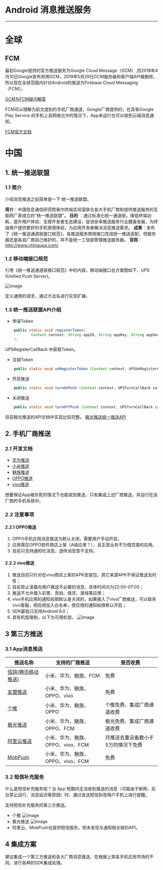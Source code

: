# Android 消息推送服务
----
# 全球
## FCM
最初Google提供的官方推送服务为Google Cloud Message（GCM）,但2018年4月10日Google宣布弃用GCM，2019年5月29日GCM服务器和客户端API被删除，所以现在全球范围内针对Android的推送为Firebase Cloud Messaging（FCM）。

[GCM与FCM疑问解答](https://developers.google.com/cloud-messaging/faq)

FCM可以理解为前文提到的手机厂商通道，Google厂商提供的，在具有Google Play Service 的手机上且网络允许的情况下，App未运行也可以收到云端消息通知。

[FCM官方文档](https://firebase.google.com/docs/cloud-messaging/android/client?authuser=1)

# 中国
## 1. 统一推送联盟
### 1.1 简介
介绍消息推送之前简单提一下 统一推送联盟。

**简介**：中国信息通信研究院泰尔终端实验室联合各大手机厂商和提供推送服务的互联网厂家成立的“统一推送联盟”。
**目的** ：通过标准化统一通道层，降低终端功耗、提升用户体验、支撑开发者生态建设，促进安卓推送服务行业健康发展，为终端用户提供更好的手机使用体验，为应用开发者解决消息推送需求。
**成果**：发布了《统一推送通道层接口规范》，各推送服务商按接口完成统一推送适配，但服务器还是各自厂商自己维护的，并不是统一工信部管理推送服务器。
**官网**：http://www.chinaupa.com/

### 1.2 移动端接口规范
引用《统一推送通道层接口规范》中的内容，移动端接口总方案图如下，UPS (Unified Push Server)。

![image](./image/统一推送方案.png)

定义通用的请求，通过方法名进行实现扩展。

### 1.3 统一推送联盟API介绍

- 申请Token
```java
    public static void registerToken(
            Context context, String appID, String appKey, String appSecret, UPSRegisterCallBack callback
    );
```
UPSRegisterCallBack 中获取Token。
- 注销Token
```java
    public static void unRegisterToken (Context context, UPSUnRegisterCallBack callback);
```
- 开启推送
```java
    public static void turnOnPush (Context context, UPSTurnCallBack callback);
```
- 关闭推送
```java
    public static void turnOffPush (Context context, UPSTurnCallBack callback);
```

目前极光推送的API文档中实现比较完整。 [极光推送统一推送API](https://docs.jiguang.cn//jpush/client/Android/android_api/ "统一推送API") 

## 2. 手机厂商推送
### 2.1 开发文档
- [华为推送](https://developer.huawei.com/consumer/cn/doc/development/HMS-Guides/push-introduction "华为")
- [小米推送](https://dev.mi.com/console/doc/detail?pId=230 "小米")
- [魅族推送](http://open-wiki.flyme.cn/doc-wiki/index#id?129 "魅族")
- [OPPO推送](https://open.oppomobile.com/wiki/doc#id=10195 "OPPO")
- [vivo推送](https://dev.vivo.com.cn/documentCenter/doc/180 "VIVO")

想要保证App被杀死的情况下也能收到推送，只有集成上述厂商推送，并运行在该厂商的手机系统中。

### 2.2 注意事项
#### 2.2.1 OPPO推送

1. OPPO手机应用消息推送为默认关闭，需要用户手动开启。
2. 应用需在OPPO软件商店上架（A级应用？），且主营业务不为借贷类的应用。
3. 目前只支持通知栏消息，透传消息暂不支持。

#### 2.2.2 vivo推送

1. 推送目前只针对在vivo商店上架的APK安装包，其它来源APK不保证推送及时性；
2. 目前禁止凌晨向用户推送不必要的消息，具体时间点为22:00-07:00；
3. 推送不允许接入彩票、竞拍、借贷、游戏等应用；
4. vivo手机应用的通知权限默认是关闭的，如果接入了vivo厂商推送，可以联系vivo客服，把应用加入白名单，使应用的通知权限默认开启；
5. SDK最低只支持Android 6.0；
6. 具有机型限制，以下为可用机型。
![image](./image/vivo手机限制.png)


## 3 第三方推送

### 3.1 App消息推送

|推送名称|支持的厂商推送|是否收费|
|--|--|--|
|[信鸽(腾讯移动推送)](https://xg.qq.com/ "信鸽(腾讯移动推送)")|小米、华为、魅族、FCM|免费|
|[友盟推送](https://www.umeng.com/push?acm=lb-zebra-603901-7762497.1003.4.7209376&scm=1003.4.lb-zebra-603901-7762497.OTHER_15772208045341_7209376 "友盟(U-PUSH)")|小米、华为、魅族、OPPO、vivo|免费|
|[个推](https://www.getui.com/ "个推")|小米、华为、魅族、OPPO|个推免费、集成厂商通道收费|
|[极光推送](https://docs.jiguang.cn//jpush/guideline/intro/ "极光推送")|小米、华为、魅族、OPPO、FCM|极光免费、集成厂商通道收费|
|[阿里云推送](https://help.aliyun.com/product/30047.html?spm=a2c4g.11186623.6.540.6b0d1962Xz9qSV "阿里云推送")|小米、华为、魅族、OPPO、vivo、FCM|月推送去重设备数小于5万的情况下免费|
|[MobPush](http://www.mob.com/mobService/mobpush "MobPush")|小米、华为、魅族、OPPO、vivo、FCM|免费|

### 3.2 短信补充服务

什么是短信补充服务呢？当 App 短期内无法收到推送的消息（可能由于断网、后台禁止运行、消息延迟等原因）时，通过发送短信到改用户手机上进行提醒。

支持短信补充服务的第三方推送。

- 个推
![image](./image/个推.png)
- 极光推送
![image](./image/极光短信.png)
- 阿里云、MobPush也提供短信服务，但未发现与通知相关联的API。

## 4 集成方案

建议集成一个第三方推送和各大厂商消息推送，在根据上架各手机应用市场的不同，进行各种的SDK集成处理。

